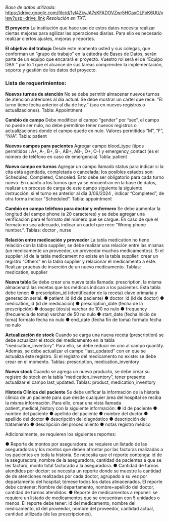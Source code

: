 _Base de datos utilizada:_  https://drive.google.com/file/d/1yI4ZkyJA7sKFADOVZwr5HOaxOLFoK6UU/view?usp=drive_link
_Resolución en TXT._

**El proyecto**
La institución que hace uso de estos datos necesita realizar ciertas mejoras para agilizar las operaciones
diarias. Para ello es necesario realizar ciertos ajustes, mejoras y reportes.

**El objetivo del trabajo**
Desde este momento usted y sus colegas, que conforman un “grupo de trabajo” en la cátedra de Bases
de Datos, serán parte de un equipo que encarará el proyecto. Vuestro rol será el de “Equipo DBA ” por lo 1
que el alcance de sus tareas comprenden la implementación, soporte y gestión de los datos del proyecto.

### Lista de requerimientos:

**Nuevos turnos de atención**
No se debe permitir almacenar nuevos turnos de atención anteriores al día actual. Se debe mostrar un
cartel que rece: “El turno tiene fecha anterior al día de hoy.” (sea en nuevos registros o actualizaciones).
Tabla: Appointment

**Cambio de campo**
Debe modificar el campo “gender” por “sex”, el campo no puede ser nulo, no debe permitirse tener
nuevos registros o actualizaciones donde el campo quede en nulo. Valores permitidos “M”, “F”, “N/A”.
Tabla: patient

**Nuevos campos para pacientes**
Agregar campo blood_type (tipos permitidos : A+, A-, B+, B-, AB+, AB-, O+, O-) y emergency_contact
(es el número de teléfono en caso de emergencia)
Tabla: patient

**Nuevo campo en turnos**
Agregar un campo llamado status para indicar si la cita está agendada, completada o cancelada; los
posibles estados son: Scheduled, Completed, Canceled. Esto debe ser obligatorio para cada turno nuevo.
En cuanto a los turnos que ya se encuentran en la base de datos, realizar un proceso de carga de este
campo siguiente la siguiente instrucción: si el turno es anterior al día 3/06/2024 , indicar “Completed”, de
otra forma indicar “Scheduled”.
Tabla: appointment

**Cambio en campo teléfono para doctor y enfermero**
Se debe aumentar la longitud del campo phone (a 20 caracteres) y se debe agregar una verificación para
el formato del número que se cargue. En caso de que el formato no sea adecuado, indicar un cartel que
rece “Wrong phone number.”.
Tablas: doctor , nurse

**Relación entre medicación y proveedor**
La tabla medication no tiene relación con la tabla supplier, se debe realizar una relación entre las mismas
(un medicamente un proveedor, un proveedor muchos medicamentos). Si el supplier_id de la tabla
medicament no existe en la tabla supplier: crear un registro “Others” en la tabla supplier y relacionar el
medicamento a éste.
Realizar pruebas de inserción de un nuevo medicamento.
Tablas: medication, supplier

**Nueva tabla**
Se debe crear una nueva tabla llamada: prescription, la misma almacenará las recetas que los médicos
indican a los pacientes. Esta tabla debe tener:
● prescription_id (identificador de la receta) clave primaria y generación serial.
● patient_id (id de paciente)
● doctor_id (id de doctor)
● medication_id (id de medicación)
● prescription_date (fecha de la prescripción)
● dosage (dosis) varchar de 100 no nulo
● frequency (frecuencia de toma) varchar de 50 no nulo
● start_date (fecha inicio de toma) formato fecha no nulo
● end_date (fecha fin de toma) formato fecha no nulo

**Actualización de stock**
Cuando se carga una nueva receta (prescription) se debe actualizar el stock del medicamento en la tabla
“medication_inventory”. Para ello, se debe reducir en uno al campo quantity. Además, se debe actualizar
el campo “last_updated” con en que se actualiza éste registro. Si el registro del medicamento no existe:
se debe crear en el momento.
Tablas: prescription, medication_inventory

**Nuevo stock**
Cuando se agrega un nuevo producto, se debe crear su registro de stock en la tabla
“medication_inventory”, tener presente actualizar el campo last_updated.
Tablas: product, medication_inventory

**Historia Clínica del paciente**
Se debe unificar la información de la historia clínica de un paciente para que desde cualquier área del
hospital se reciba la misma información. Para ello, crear una vista llamada patient_medical_history con la
siguiente información:
● id de paciente
● nombre del paciente
● apellido del paciente
● nombre del doctor
● apellido del doctor
● descripción del diagnóstico
● descripción del tratamiento
● descripción del procedimiento
● notas registro médico

Adicionalmente, se requieren los siguientes reportes:

● Reporte de montos por aseguradora: se requiere un listado de las aseguradoras y los montos que
deben afrontar por las facturas realizadas a los pacientes en toda la historia. Se necesita que el
reporte contenga: id de la aseguradora, nombre de la aseguradora, cantidad de pacientes a que
se les facturó, monto total facturado a la aseguradora.
● Cantidad de turnos atendidos por doctor: se necesita un reporte donde se muestre la cantidad de
de atenciones realizadas por cada doctor, agrupado a su vez por departamento del hospital;
tómese todos los datos almacenados. El reporte debe contener: Nombre del departamento,
nombre+apellido del doctor, cantidad de turnos atendidos.
● Reporte de medicamentos a reponer: se requiere un listado de medicamentos que se encuentran
con 5 unidades o menos. El reporte debe tener: id del medicamento, nombre del medicamento, id
del proveedor, nombre del proveedor, cantidad actual, cantidad utilizada (de las prescripciones).
